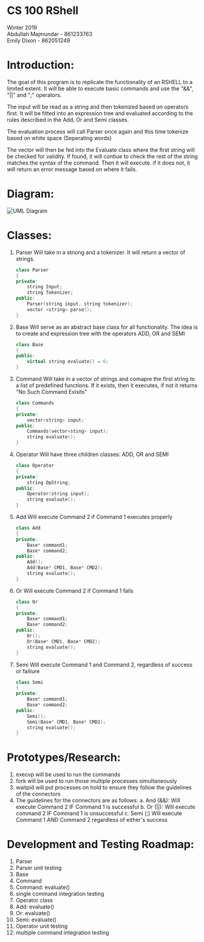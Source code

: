 # CS 100 RShell
Winter 2019  
Abdullah Majmundar - 861233763  
Emily Dixon - 862051249

# Introduction:

The goal of this program is to replicate the functionality of an RSHELL to a limited extent. It will be able to execute basic commands and use the "&&", "||" and ";" operators.

The input will be read as a string and then tokenized based on operators first. It will be fitted into an expression tree and evaluated according to the rules described in the Add, Or and Semi classes.

The evaluation process will call Parser once again and this time tokenize based on white space (Seperating words)

The vector will then be fed into the Evaluate class where the first string will be checked for validity. If found, it will contiue to check the rest of the string matches the syntax of the command. Then it will execute. if it does not, it will return an error message based on where it fails.

# Diagram:

![UML Diagram](https://github.com/cs100/spring-2019-assignment-cs100-abdullah-emily/blob/master/IMAGES/UML%20Diagram1.png)

# Classes:

1. Parser
	Will take in a striong and a tokenizer. It will return a vector of strings.
	``` C++
	class Parser
	{
	private:
		string Input;
		string Tokenizer;
	public:
		Parser(string input, string tokenizer);
		vector <string> parse();
	}
	```
2. Base
	Will serve as an abstract base class for all functionality. The idea is to create and expression tree with the operators ADD, OR and SEMI
	``` C++
	class Base
	{
	public:
		virtual string evaluate() = 0;
	}
	```
3. Command
	Will take in a vector of strings and comapre the first string to a list of predefined functions. If it exists, then it executes, if not it returns "No Such Command Exisits"
	``` C++
	class Commands
	{
	private:
		vector<string> input;
	public:
		Commands(vector<sting> input);
		string evaluate();
	}
	```
4. Operator
	Will have three children classes: ADD, OR and SEMI
	``` C++
	class Operator
	{
	private:
		string OpString;
	public:
		Operator(string input);
		string evaluate();
	}
	```
5. Add
	Will execute Command 2 if Command 1 executes properly
	``` C++
	class Add
	{
	private:
		Base* command1;
		Base* command2;
	public:
		Add();
		Add(Base* CMD1, Base* CMD2);
		string evaluate();
	}
	```
6. Or
	Will execute Command 2 if Command 1 fails
	``` C++
	class Or
	{
	private:
		Base* command1;
		Base* command2;
	public:
		Or();
		Or(Base* CMD1, Base* CMD2);
		string evaluate();
	}
	```
7. Semi
	Will execute Command 1 and Command 2, regardless of success or failiure
	``` C++
	class Semi
	{
	private:
		Base* command1;
		Base* command2;
	public:
		Semi();
		Semi(Base* CMD1, Base* CMD2);
		string evaluate();
	}
	```


# Prototypes/Research:

1. execvp will be used to run the commands 
2. fork will be used to run those multiple processes simultaneously
3. waitpid will put processes on hold to ensure they follow the guidelines of the connectors
4. The guidelines for the connectors are as follows:
	a. And (&&): Will execute Command 2 IF Command 1 is successful
	b. Or (||): Will execute command 2 IF Command 1 is unsuccessful
	c. Semi (;) Will execute Command 1 AND Command 2 regardless of either's success 

# Development and Testing Roadmap:

1. Parser
2. Parser unit testing
3. Base
4. Command
5. Command: evaluate()
6. single command integration testing
7. Operator class
8. Add: evaluate()
9. Or: evaluate()
10. Semi: evaluate()
11. Operator unit testing
12. multiple command integration testing

